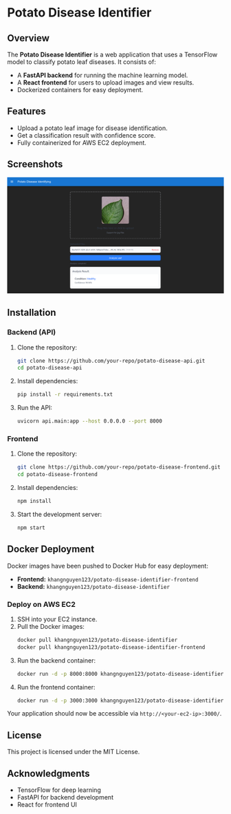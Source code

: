 # Potato Disease Identifier

## Overview
The **Potato Disease Identifier** is a web application that uses a TensorFlow model to classify potato leaf diseases. It consists of:
- A **FastAPI backend** for running the machine learning model.
- A **React frontend** for users to upload images and view results.
- Dockerized containers for easy deployment.

## Features
- Upload a potato leaf image for disease identification.
- Get a classification result with confidence score.
- Fully containerized for AWS EC2 deployment.

## Screenshots
![App Screenshot](./image.png)

## Installation
### Backend (API)
1. Clone the repository:
   ```bash
   git clone https://github.com/your-repo/potato-disease-api.git
   cd potato-disease-api
   ```
2. Install dependencies:
   ```bash
   pip install -r requirements.txt
   ```
3. Run the API:
   ```bash
   uvicorn api.main:app --host 0.0.0.0 --port 8000
   ```

### Frontend
1. Clone the repository:
   ```bash
   git clone https://github.com/your-repo/potato-disease-frontend.git
   cd potato-disease-frontend
   ```
2. Install dependencies:
   ```bash
   npm install
   ```
3. Start the development server:
   ```bash
   npm start
   ```

## Docker Deployment
Docker images have been pushed to Docker Hub for easy deployment:
- **Frontend:** `khangnguyen123/potato-disease-identifier-frontend`
- **Backend:** `khangnguyen123/potato-disease-identifier`

### Deploy on AWS EC2
1. SSH into your EC2 instance.
2. Pull the Docker images:
   ```bash
   docker pull khangnguyen123/potato-disease-identifier
   docker pull khangnguyen123/potato-disease-identifier-frontend
   ```
3. Run the backend container:
   ```bash
   docker run -d -p 8000:8000 khangnguyen123/potato-disease-identifier
   ```
4. Run the frontend container:
   ```bash
   docker run -d -p 3000:3000 khangnguyen123/potato-disease-identifier-frontend
   ```

Your application should now be accessible via `http://<your-ec2-ip>:3000/`.

## License
This project is licensed under the MIT License.

## Acknowledgments
- TensorFlow for deep learning
- FastAPI for backend development
- React for frontend UI

